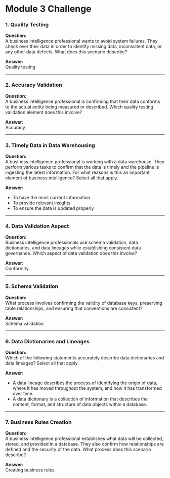 # Module 3 Challenge

### 1. Quality Testing
**Question:**  
A business intelligence professional wants to avoid system failures. They check over their data in order to identify missing data, inconsistent data, or any other data defects. What does this scenario describe?  

**Answer:**  
Quality testing

---

### 2. Accuracy Validation
**Question:**  
A business intelligence professional is confirming that their data conforms to the actual entity being measured or described. Which quality testing validation element does this involve?  

**Answer:**  
Accuracy

---

### 3. Timely Data in Data Warehousing
**Question:**  
A business intelligence professional is working with a data warehouse. They perform various tasks to confirm that the data is timely and the pipeline is ingesting the latest information. For what reasons is this an important element of business intelligence? Select all that apply.  

**Answer:**  
- To have the most current information  
- To provide relevant insights  
- To ensure the data is updated properly

---

### 4. Data Validation Aspect
**Question:**  
Business intelligence professionals use schema validation, data dictionaries, and data lineages while establishing consistent data governance. Which aspect of data validation does this involve?  

**Answer:**  
Conformity

---

### 5. Schema Validation
**Question:**  
What process involves confirming the validity of database keys, preserving table relationships, and ensuring that conventions are consistent?  

**Answer:**  
Schema validation

---

### 6. Data Dictionaries and Lineages
**Question:**  
Which of the following statements accurately describe data dictionaries and data lineages? Select all that apply.  

**Answer:**  
- A data lineage describes the process of identifying the origin of data, where it has moved throughout the system, and how it has transformed over time.  
- A data dictionary is a collection of information that describes the content, format, and structure of data objects within a database.

---

### 7. Business Rules Creation
**Question:**  
A business intelligence professional establishes what data will be collected, stored, and provided in a database. They also confirm how relationships are defined and the security of the data. What process does this scenario describe?  

**Answer:**  
Creating business rules
